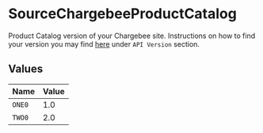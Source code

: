 # SourceChargebeeProductCatalog

Product Catalog version of your Chargebee site. Instructions on how to find your version you may find <a href="https://apidocs.chargebee.com/docs/api?prod_cat_ver=2">here</a> under `API Version` section.


## Values

| Name   | Value  |
| ------ | ------ |
| `ONE0` | 1.0    |
| `TWO0` | 2.0    |